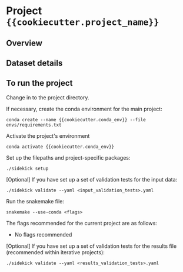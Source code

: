 # Project `{{cookiecutter.project_name}}`

## Overview

<!-- User to fill in the details -->

## Dataset details

<!-- User to fill in the details -->

## To run the project

Change in to the project directory.

If necessary, create the conda environment for the main project:

`conda create --name {{cookiecutter.conda_env}} --file envs/requirements.txt`

Activate the project's environment

`conda activate {{cookiecutter.conda_env}}`

Set up the filepaths and project-specific packages:

`./sidekick setup`

[Optional] If you have set up a set of validation tests for the input data:

`./sidekick validate --yaml <input_validation_tests>.yaml`

Run the snakemake file:

`snakemake --use-conda <flags>`

The flags recommended for the current project are as follows:

<!-- User to update the flags, based on project requirements -->

- No flags recommended

[Optional] If you have set up a set of validation tests for the results file
(recommended within iterative projects):

`./sidekick validate --yaml <results_validation_tests>.yaml`
